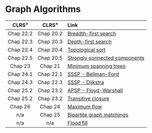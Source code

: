# Graph Algorithms

| **CLRS³** | **CLRS⁴** | **Link** |
|:---:|:---:|:---|
| Chap 22.2 | Chap 20.2 | [Breadth-first search](https://github.com/pl3onasm/Algorithms/tree/main/algorithms/graphs/bfs)
| Chap 22.3 | Chap 20.3 | [Depth-first search](https://github.com/pl3onasm/Algorithms/tree/main/algorithms/graphs/dfs)
| Chap 22.4 | Chap 20.4 | [Topological sort](https://github.com/pl3onasm/AADS/tree/main/algorithms/graphs/top-sort)
| Chap 22.5 | Chap 20.5 | [Strongly connected components](https://github.com/pl3onasm/AADS/tree/main/algorithms/graphs/scc)
| Chap 23 | Chap 21 | [Minimum spanning trees](https://github.com/pl3onasm/AADS/tree/main/algorithms/graphs/mst)
| Chap 24.1 | Chap 22.1 | [SSSP - Bellman-Ford](https://github.com/pl3onasm/AADS/tree/main/algorithms/graphs/bellman)
| Chap 24.3 | Chap 22.3 | [SSSP - Dijkstra](https://github.com/pl3onasm/AADS/tree/main/algorithms/graphs/dijkstra)
| Chap 25.2 | Chap 23.2 | [APSP - Floyd-Warshall](https://github.com/pl3onasm/AADS/tree/main/algorithms/graphs/floyd)
| Chap 25.2 | Chap 23.2 | [Transitive closure](https://github.com/pl3onasm/AADS/tree/main/algorithms/graphs/tr-closure)
| Chap 26 | Chap 24 | [Maximum flow](https://github.com/pl3onasm/AADS/tree/main/algorithms/graphs/max-flow)
| n/a | Chap 25 | [Bipartite graph matchings](https://github.com/pl3onasm/AADS/tree/main/algorithms/graphs/mcbm)
| n/a | n/a | [Flood fill](https://github.com/pl3onasm/AADS/tree/main/algorithms/graphs/floodfill)
